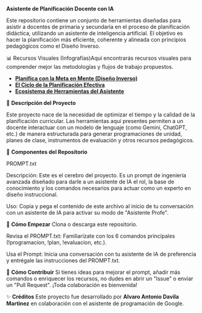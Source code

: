 **Asistente de Planificación Docente con IA**

Este repositorio contiene un conjunto de herramientas diseñadas para asistir a docentes de primaria y secundaria en el proceso de planificación didáctica, utilizando un asistente de inteligencia artificial. El objetivo es hacer la planificación más eficiente, coherente y alineada con principios pedagógicos como el Diseño Inverso.

📊 Recursos Visuales (Infografías)Aquí encontrarás recursos visuales para comprender mejor las metodologías y flujos de trabajo propuestos.

* [**Planifica con la Meta en Mente (Diseño Inverso)**](https://adavilam.github.io/asistente-planificacion-docente/infografia/index.html)
* [**El Ciclo de la Planificación Efectiva**](https://adavilam.github.io/asistente-planificacion-docente/infografia/ciclo.html)
* [**Ecosistema de Herramientas del Asistente**](https://adavilam.github.io/asistente-planificacion-docente/infografia/ecosistema.html)

📜 **Descripción del Proyecto**

Este proyecto nace de la necesidad de optimizar el tiempo y la calidad de la planificación curricular. Las herramientas aquí presentes permiten a un docente interactuar con un modelo de lenguaje (como Gemini, ChatGPT, etc.) de manera estructurada para generar programaciones de unidad, planes de clase, instrumentos de evaluación y otros recursos pedagógicos.

🧰 **Componentes del Repositorio**

PROMPT.txt

Descripción: Este es el cerebro del proyecto. Es un prompt de ingeniería avanzada diseñado para darle a un asistente de IA el rol, la base de conocimiento y los comandos necesarios para actuar como un experto en diseño instruccional.

Uso: Copia y pega el contenido de este archivo al inicio de tu conversación con un asistente de IA para activar su modo de "Asistente Profe".

🚀 **Cómo Empezar**
Clona o descarga este repositorio.

Revisa el PROMPT.txt: Familiarízate con los 6 comandos principales (!programacion, !plan, !evaluacion, etc.).

Usa el Prompt: Inicia una conversación con tu asistente de IA de preferencia y entrégale las instrucciones del PROMPT.txt.

🤝 **Cómo Contribuir**
Si tienes ideas para mejorar el prompt, añadir más comandos o enriquecer los recursos, no dudes en abrir un "Issue" o enviar un "Pull Request". ¡Toda colaboración es bienvenida!

✨ **Créditos**
Este proyecto fue desarrollado por **Alvaro Antonio Davila Martinez** en colaboración con el asistente de programación de Google.

